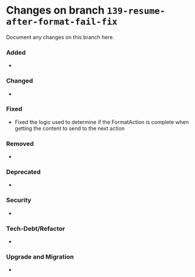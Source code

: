 # Changes on branch `139-resume-after-format-fail-fix`
Document any changes on this branch here.
### Added
- 

### Changed
- 

### Fixed
- Fixed the logic used to determine if the FormatAction is complete when getting the content to send to the next action

### Removed
- 

### Deprecated
- 

### Security
- 

### Tech-Debt/Refactor
- 

### Upgrade and Migration
- 
